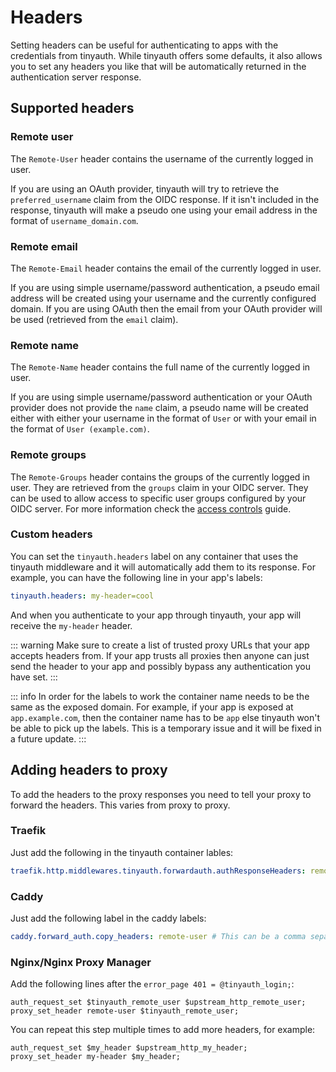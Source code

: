 # Headers

Setting headers can be useful for authenticating to apps with the credentials from tinyauth. While tinyauth offers some defaults, it also allows you to set any headers you like that will be automatically returned in the authentication server response.

## Supported headers

### Remote user

The `Remote-User` header contains the username of the currently logged in user.

If you are using an OAuth provider, tinyauth will try to retrieve the `preferred_username` claim from the OIDC response. If it isn't included in the response, tinyauth will make a pseudo one using your email address in the format of `username_domain.com`.

### Remote email

The `Remote-Email` header contains the email of the currently logged in user.

If you are using simple username/password authentication, a pseudo email address will be created using your username and the currently configured domain. If you are using OAuth then the email from your OAuth provider will be used (retrieved from the `email` claim).

### Remote name

The `Remote-Name` header contains the full name of the currently logged in user.

If you are using simple username/password authentication or your OAuth provider does not provide the `name` claim, a pseudo name will be created either with either your username in the format of `User` or with your email in the format of `User (example.com)`.

### Remote groups

The `Remote-Groups` header contains the groups of the currently logged in user. They are retrieved from the `groups` claim in your OIDC server. They can be used to allow access to specific user groups configured by your OIDC server. For more information check the [access controls](/docs/guides/access-controls.md#access-controls-using-oidc-groups) guide.

### Custom headers

You can set the `tinyauth.headers` label on any container that uses the tinyauth middleware and it will automatically add them to its response. For example, you can have the following line in your app's labels:

```yaml
tinyauth.headers: my-header=cool
```

And when you authenticate to your app through tinyauth, your app will receive the `my-header` header.

::: warning
Make sure to create a list of trusted proxy URLs that your app accepts headers from. If your app trusts all proxies then anyone can just send the header to your app and possibly bypass any authentication you have set.
:::

::: info
In order for the labels to work the container name needs to be the same as the exposed domain. For example, if your app is exposed at `app.example.com`, then the container name has to be `app` else tinyauth won't be able to pick up the labels. This is a temporary issue and it will be fixed in a future update.
:::

## Adding headers to proxy

To add the headers to the proxy responses you need to tell your proxy to forward the headers. This varies from proxy to proxy.

### Traefik

Just add the following in the tinyauth container lables:

```yaml
traefik.http.middlewares.tinyauth.forwardauth.authResponseHeaders: remote-user # This can be a comma separated list of more headers you will like to copy like the custom ones you set
```

### Caddy

Just add the following label in the caddy labels:

```yaml
caddy.forward_auth.copy_headers: remote-user # This can be a comma separated list of more headers you will like to copy like the custom ones you set
```

### Nginx/Nginx Proxy Manager

Add the following lines after the `error_page 401 = @tinyauth_login;`:

```shell
auth_request_set $tinyauth_remote_user $upstream_http_remote_user;
proxy_set_header remote-user $tinyauth_remote_user;
```

You can repeat this step multiple times to add more headers, for example:

```shell
auth_request_set $my_header $upstream_http_my_header;
proxy_set_header my-header $my_header;
```
